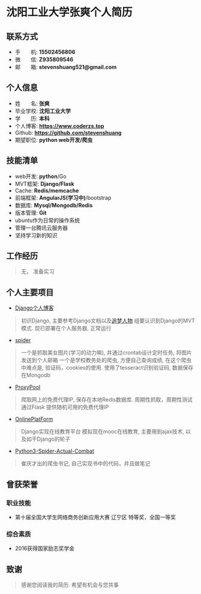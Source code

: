 # 沈阳工业大学张爽个人简历

## 联系方式

* 手&nbsp;&nbsp;&nbsp;&nbsp;&nbsp;&nbsp;&nbsp;机: __15502456806__
* 微&nbsp;&nbsp;&nbsp;&nbsp;&nbsp;&nbsp;&nbsp;信: __Z935809546__
* 邮&nbsp;&nbsp;&nbsp;&nbsp;&nbsp;&nbsp;&nbsp;箱:  __stevenshuang521@gmail.com__

## 个人信息

* 姓&nbsp;&nbsp;&nbsp;&nbsp;&nbsp;&nbsp;&nbsp;名:  __张爽__
* 毕业学校:  __沈阳工业大学__
* 学&nbsp;&nbsp;&nbsp;&nbsp;&nbsp;&nbsp;&nbsp;历:  __本科__
* 个人博客:  __https://www.coderzs.top__
* Github:  __https://github.com/stevenshuang__
* 期望职位: __python web开发/爬虫__


## 技能清单

* web开发: __python__/Go
* MVT框架: __Django/Flask__
* Cache: __Redis/memcache__
* 前端框架: __AngularJS(学习中)__/bootstrap
* 数据库: __Mysql/Mongodb/Redis__
* 版本管理: __Git__
* ubuntu作为日常的操作系统
* 管理一台腾讯云服务器
* 坚持学习新的知识

## 工作经历
> 无， 准备实习

## 个人主要项目
* [Django个人博客](https://github.com/stevenshuang/DjangoBlog)
> 初识Django, 主要参考Django文档以及[追梦人物](https://www.zmrenwu.com/)
> 组要认识到Django的MVT模式.
> 现已部署在个人服务器, 正常运行

* [spider](https://github.com/stevenshuang/spider)
> 一个是抓取美女图片(学习的动力嘛), 并通过crontab设计定时任务, 将图片发送到个人邮箱
> 一个是学校教务处的爬虫, 方便自己查询成绩, 在这个爬虫中难点是, 验证码，cookies的使用.
> 使用了tesseract识别验证码, 数据保存在Mongodb

* [ProxyPool](https://github.com/stevenshuang/ProxyPool)
> 爬取网上的免费代理IP, 保存在本地Redis数据库.
> 周期性抓取，周期性测试通过Flask 提供随机可用的免费代理IP

* [OnlinePlatForm](https://github.com/stevenshuang/OnlinePlatForm)
> Django实现在线教育平台
> 模拟现在mooc在线教育, 主要用到ajax技术, 以及如干Django的轮子

* [Python3-Spider-Actual-Combat](https://github.com/stevenshuang/Python3-Spider-Actual-Combat)
> 崔庆才出的爬虫书记, 自己实现书中的代码，并且做笔记

## 曾获荣誉
### 职业技能
* 第十届全国大学生网络商务创新应用大赛 辽宁区 特等奖，全国一等奖

### 综合素质
* 2016获得国家励志奖学金

## 致谢
> 感谢您阅读我的简历. 希望有机会与您共事

